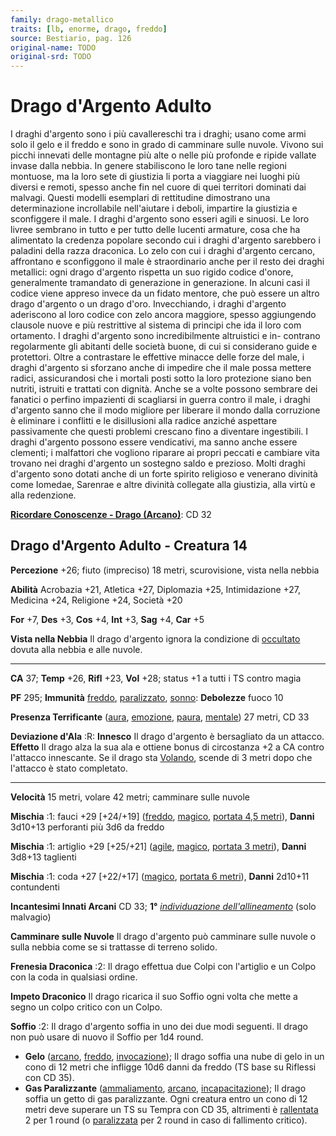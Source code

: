 ```yaml
---
family: drago-metallico
traits: [lb, enorme, drago, freddo]
source: Bestiario, pag. 126
original-name: TODO
original-srd: TODO
---
```


# Drago d'Argento Adulto

I draghi d'argento sono i più cavallereschi tra i draghi; usano come armi solo
il gelo e il freddo e sono in grado di camminare sulle nuvole. Vivono sui picchi
innevati delle montagne più alte o nelle più profonde e ripide vallate invase
dalla nebbia. In genere stabiliscono le loro tane nelle regioni montuose, ma la
loro sete di giustizia li porta a viaggiare nei luoghi più diversi e remoti,
spesso anche fin nel cuore di quei territori dominati dai malvagi. Questi
modelli esemplari di rettitudine dimostrano una determinazione incrollabile
nell'aiutare i deboli, impartire la giustizia e sconfiggere il male. I draghi
d'argento sono esseri agili e sinuosi. Le loro livree sembrano in tutto e per
tutto delle lucenti armature, cosa che ha alimentato la credenza popolare
secondo cui i draghi d'argento sarebbero i paladini della razza draconica. Lo
zelo con cui i draghi d'argento cercano, affrontano e sconfiggono il male è
straordinario anche per il resto dei draghi metallici: ogni drago d'argento
rispetta un suo rigido codice d'onore, generalmente tramandato di generazione in
generazione. In alcuni casi il codice viene appreso invece da un fidato mentore,
che può essere un altro drago d'argento o un drago d'oro. Invecchiando, i draghi
d'argento aderiscono al loro codice con zelo ancora maggiore, spesso aggiungendo
clausole nuove e più restrittive al sistema di principi che ida il loro com
ortamento. I draghi d'argento sono incredibilmente altruistici e in- contrano
regolarmente gli abitanti delle società buone, di cui si considerano guide e
protettori. Oltre a contrastare le effettive minacce delle forze del male, i
draghi d'argento si sforzano anche di impedire che il male possa mettere radici,
assicurandosi che i mortali posti sotto la loro protezione siano ben nutriti,
istruiti e trattati con dignità. Anche se a volte possono sembrare dei fanatici
o perfino impazienti di scagliarsi in guerra contro il male, i draghi d'argento
sanno che il modo migliore per liberare il mondo dalla corruzione è eliminare i
conflitti e le disillusioni alla radice anziché aspettare passivamente che
questi problemi crescano fino a diventare ingestibili. I draghi d'argento
possono essere vendicativi, ma sanno anche essere clementi; i malfattori che
vogliono riparare ai propri peccati e cambiare vita trovano nei draghi d'argento
un sostegno saldo e prezioso. Molti draghi d'argento sono dotati anche di un
forte spirito religioso e venerano divinità come Iomedae, Sarenrae e altre
divinità collegate alla giustizia, alla virtù e alla redenzione.

**[Ricordare Conoscenze - Drago (Arcano)](/azioni/abilita/ricordare-conoscenze)**:
CD 32

## Drago d'Argento Adulto - Creatura 14

**Percezione** +26; fiuto (impreciso) 18 metri, scurovisione, vista nella nebbia

**Abilità** Acrobazia +21, Atletica +27, Diplomazia +25, Intimidazione +27,
Medicina +24, Religione +24, Società +20

**For** +7, **Des** +3, **Cos** +4, **Int** +3, **Sag** +4, **Car** +5

**Vista nella Nebbia** Il drago d'argento ignora la condizione di
[occultato](/condizioni/occultato) dovuta alla nebbia e alle nuvole.

---

**CA** 37; **Temp** +26, **Rifl** +23, **Vol** +28; status +1 a tutti i TS
contro magia

**PF** 295; **Immunità** [freddo](/tratti/freddo),
[paralizzato](/condizioni/paralizzato), [sonno](/tratti/sonno): **Debolezze**
fuoco 10

**Presenza Terrificante** ([aura](/tratti/aura), [emozione](/tratti/emozione),
[paura](/tratti/paura), [mentale](/tratti/mentale)) 27 metri, CD 33

**Deviazione d'Ala** :R: **Innesco** Il drago d'argento è bersagliato da un
attacco. **Effetto** Il drago alza la sua ala e ottiene bonus di circostanza +2
a CA contro l'attacco innescante. Se il drago sta
[Volando](/azioni/base/volare), scende di 3 metri dopo che l'attacco è stato
completato.

---

**Velocità** 15 metri, volare 42 metri; camminare sulle nuvole

**Mischia** :1: fauci +29 \[+24/+19] ([freddo](/tratti/freddo),
[magico](/tratti/magico), [portata 4,5 metri](/tratti/portata)), **Danni**
3d10+13 perforanti più 3d6 da freddo

**Mischia** :1: artiglio +29 \[+25/+21] ([agile](/tratti/agile),
[magico](/tratti/magico), [portata 3 metri](/tratti/portata)), **Danni** 3d8+13
taglienti

**Mischia** :1: coda +27 \[+22/+17] ([magico](/tratti/magico),
[portata 6 metri](/tratti/portata)), **Danni** 2d10+11 contundenti

**Incantesimi Innati Arcani** CD 33; **1°**
_[individuazione dell'allineamento](/incantesimi/individuazione-dellallineamento)_
(solo malvagio)

**Camminare sulle Nuvole** Il drago d'argento può camminare sulle nuvole o sulla
nebbia come se si trattasse di terreno solido.

**Frenesia Draconica** :2: Il drago effettua due Colpi con l'artiglio e un Colpo
con la coda in qualsiasi ordine.

**Impeto Draconico** Il drago ricarica il suo Soffio ogni volta che mette a
segno un colpo critico con un Colpo.

**Soffio** :2: Il drago d'argento soffia in uno dei due modi seguenti. Il drago
non può usare di nuovo il Soffio per 1d4 round.

- **Gelo** ([arcano](/tratti/arcano), [freddo](/tratti/freddo),
  [invocazione](/tratti/invocazione)); Il drago soffia una nube di gelo in un
  cono di 12 metri che infligge 10d6 danni da freddo (TS base su Riflessi con CD
  35).
- **Gas Paralizzante** ([ammaliamento](/tratti/ammaliamento),
  [arcano](/tratti/arcano), [incapacitazione](/tratti/incapacitazione)); Il
  drago soffia un getto di gas paralizzante. Ogni creatura entro un cono di 12
  metri deve superare un TS su Tempra con CD 35, altrimenti è
  [rallentata](/condizioni/rallentato) 2 per 1 round (o
  [paralizzata](/condizioni/paralizzato) per 2 round in caso di fallimento
  critico).
